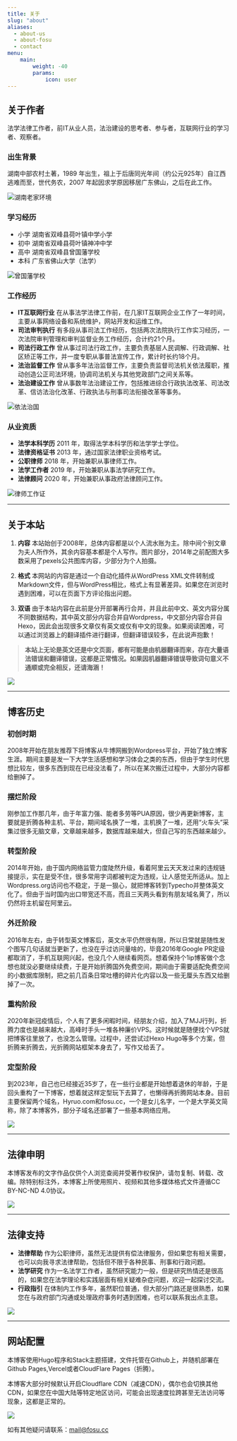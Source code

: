 ```yaml
---
title: 关于
slug: "about"
aliases:
  - about-us
  - about-fosu
  - contact
menu:
    main: 
        weight: -40
        params:
            icon: user
---
```


## 关于作者

法学法律工作者，前IT从业人员，法治建设的思考者、参与者，互联网行业的学习者、观察者。  


### 出生背景

湖南中部农村土著，1989 年出生，祖上于后唐同光年间（约公元925年）自江西逃难而至，世代务农，2007 年起因求学原因移居广东佛山，之后在此工作。



![湖南老家环境](c92ef5c79857bea207833c0ba8596d0.jpg)



### 学习经历

- 小学 湖南省双峰县荷叶镇中学小学  
- 初中 湖南省双峰县荷叶镇神冲中学  
- 高中 湖南省双峰县曾国藩学校  
- 本科 广东省佛山大学（法学）  



![曾国藩学校](image.png)



### 工作经历 

* **IT互联网行业**
在从事法学法律工作前，在几家IT互联网企业工作了一年时间，主要从事网络设备和系统维护，网站开发和运维工作。
* **司法审判执行**
有多段从事司法工作经历，包括两次法院执行工作实习经历，一次法院审判管理和审判监督业务工作经历，合计约21个月。
* **司法行政工作**
曾从事过司法行政工作，主要负责基层人民调解、行政调解、社区矫正等工作，并一度专职从事普法宣传工作，累计时长约18个月。
* **法治监督工作**
曾从事多年法治监督工作，主要负责监督司法机关依法履职，推动创造公正司法环境，协调司法机关与其他党政部门之间关系等。
* **法治建设工作**
曾从事数年法治建设工作，包括推进综合行政执法改革、司法改革、信访法治化改革、行政执法与刑事司法衔接改革等事务。



![依法治国](image-1.png)



### 从业资质



* **法学本科学历**
2011 年，取得法学本科学历和法学学士学位。
* **法律资格证书**
2013 年，通过国家法律职业资格考试。
* **公职律师**
2018 年，开始兼职从事律师工作。
* **法学工作者**
2019 年，开始兼职从事法学研究工作。
* **法律顾问**
2020 年，开始兼职从事政府法律顾问工作。


![律师工作证](5352a4a7a2a9c0c43ee452a4026a170.jpg)

---


## 关于本站

1. **内容**
本站始创于2008年，总体内容都是以个人流水账为主。除中间个别文章为夫人所作外，其余内容基本都是个人写作。图片部分，2014年之前配图大多数采用了pexels公共图库内容，少部分为个人拍摄。

2. **格式**
本网站的内容是通过一个自动化插件从WordPress XML文件转制成Markdown文件，但与WordPress相比，格式上有显著差异。如果您在浏览时遇到困难，可以在页面下方评论指出问题。

3. **双语**
由于本站内容在此前是分开部署再行合并，并且此前中文、英文内容分属不同数据结构，其中英文部分内容合并自Wordpress，中文部分内容合并自Hexo，因此会出现很多文章仅有英文或仅有中文的现象。如果阅读困难，可以通过浏览器上的翻译插件进行翻译，但翻译错误较多，在此说声抱歉！

> **本站上无论是英文还是中文页面，都有可能是由机器翻译而来，存在大量语法错误和翻译错误，这都是正常情况。如果因机器翻译错误导致词句意义不通顺或完全相反，还请海涵！**



![](image-4.png)



---

## 博客历史

### 初创时期
2008年开始在朋友推荐下将博客从牛博网搬到Wordpress平台，开始了独立博客生涯。期间主要是发一下大学生活感想和学习体会之类的东西，但由于学生时代思想比较左，很多东西到现在已经没法看了，所以在某次搬迁过程中，大部分内容都给删掉了。

### 摆烂阶段
刚参加工作那几年，由于年富力强、能者多劳等PUA原因，很少再更新博客，主要就是折腾各种主机、平台，期间域名换了一堆，主机换了一堆，还用“火车头”采集过很多无脑文章，文章越来越多，数据库越来越大，但自己写的东西越来越少。

### 转型阶段
2014年开始，由于国内网络监管力度陡然升级，看着阿里云天天发过来的违规链接提示，实在是受不住，很多常用字词都被判定为违规，让人感觉无所适从。加上Wordpress.org访问也不稳定，于是一狠心，就把博客转到Typecho并整体英文化了。但由于当时国内出口带宽还不高，而且三天两头看到有朋友域名黄了，所以仍然将主机留在阿里云。

### 外迁阶段
2016年左右，由于转型英文博客后，英文水平仍然很有限，所以日常就是随性发个图写几句话就当更新了，也没在乎过访问量啥的，毕竟2016年Google PR定级都取消了，手机互联网兴起，也没几个人继续看网页。想着保持个1ip博客做个念想也就没必要继续续费，于是开始折腾国外免费空间，期间由于需要适配免费空间的小数据库限制，把之前几百条日常吐槽的碎片化内容以及一些无厘头东西又给删掉了一次。

### 重构阶段
2020年新冠疫情后，个人有了更多闲暇时间，经朋友介绍，加入了MJJ行列，折腾力度也是越来越大，高峰时手头一堆各种廉价VPS。这时候就是随便找个VPS就把博客往里放了，也没怎么管理。过程中，还尝试过Hexo Hugo等多个方案，但折腾来折腾去，光折腾网站框架本身去了，写作又给丢了。

### 定型阶段
到2023年，自己也已经接近35岁了，在一些行业都是开始想着退休的年龄，于是回头重构了一下博客，想着就这样定型玩下去算了，也懒得再折腾网站本身。目前主要保留两个域名，Hyruo.com和fosu.cc，一个是女儿名字，一个是大学英文简称，除了本博客外，部分子域名还部署了一些基本网络应用。

![](wordpress_page-scaled.jpg)

---

## 法律申明

本博客发布的文字作品仅供个人浏览查阅并受著作权保护，请勿复制、转载、改编。除特别标注外，本博客上所使用照片、视频和其他多媒体格式文件遵循CC BY-NC-ND 4.0协议。 


![](4643828179_109de7ed3e_o.jpg)


---


## 法律支持

* **法律帮助**
作为公职律师，虽然无法提供有偿法律服务，但如果您有相关需要，也可以向我寻求法律帮助，包括但不限于各种民事、刑事和行政问题。
* **法学研究**
作为一名法学工作者，虽然研究能力一般，但是研究热情还是很高的，如果您在法学理论和实践层面有相关疑难杂症问题，欢迎一起探讨交流。
* **行政指引**
在体制内工作多年，虽然职位普通，但大部分门路还是很熟悉，如果您在与政府部门沟通或处理政府事务时遇到困难，也可以联系我出点主意。


![](image-2.png)


---


## 网站配置

本博客使用Hugo程序和Stack主题搭建，文件托管在Github上，并随机部署在Github Pages,Vercel或者CloudFlare Pages（折腾）。

本博客大部分时候默认开启Cloudflare CDN（减速CDN），偶尔也会切换其他CDN，如果您在中国大陆等特定地区访问，可能会出现速度拉跨甚至无法访问等现象，这都是正常的。

![](image-3.png)


如有其他疑问请联系：[mail@fosu.cc](mailto:mail@fosu.cc)